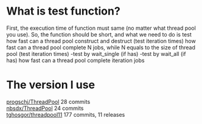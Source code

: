 # What is test function?
First, the execution time of function must same (no matter what thread pool you use).
So, the function should be short, and what we need to do is test
	how fast can a thread pool construct and destruct (test iteration times)
	how fast can a thread pool complete N jobs, while N equals to the size of thread pool (test iteration times)
		-test by wait_single (if has)
		-test by wait_all (if has)
	how fast can a thread pool complete iteration jobs
# The version I use
[progschj/ThreadPool](https://github.com/progschj/ThreadPool) 28 commits<br>
[nbsdx/ThreadPool](https://github.com/nbsdx/ThreadPool) 24 commits<br>
[tghosgor/threadpool11](https://github.com/tghosgor/threadpool11) 177 commits, 11 releases